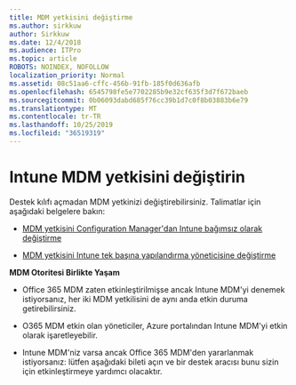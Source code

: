 ```yaml
---
title: MDM yetkisini değiştirme
ms.author: sirkkuw
author: Sirkkuw
ms.date: 12/4/2018
ms.audience: ITPro
ms.topic: article
ROBOTS: NOINDEX, NOFOLLOW
localization_priority: Normal
ms.assetid: 08c51aa6-cffc-456b-91fb-185f0d636afb
ms.openlocfilehash: 6545798fe5e7702285b9e32cf635f3d7f672baeb
ms.sourcegitcommit: 0b06093dabd685f76cc39b1d7c0f8b03883b6e79
ms.translationtype: MT
ms.contentlocale: tr-TR
ms.lasthandoff: 10/25/2019
ms.locfileid: "36519319"
---
```

# <a name="change-intune-mdm-authority"></a>Intune MDM yetkisini değiştirin

Destek kılıfı açmadan MDM yetkinizi değiştirebilirsiniz. Talimatlar için aşağıdaki belgelere bakın:
  
- [MDM yetkisini Configuration Manager'dan Intune bağımsız olarak değiştirme](https://docs.microsoft.com/sccm/mdm/deploy-use/migrate-change-mdm-authority)
    
- [MDM yetkisini Intune tek başına yapılandırma yöneticisine değiştirme](https://docs.microsoft.com/sccm/mdm/deploy-use/change-mdm-authority)
    
 **MDM Otoritesi Birlikte Yaşam**
  
- Office 365 MDM zaten etkinleştirilmişse ancak Intune MDM'yi denemek istiyorsanız, her iki MDM yetkilisini de aynı anda etkin duruma getirebilirsiniz.
    
- O365 MDM etkin olan yöneticiler, Azure portalından Intune MDM'yi etkin olarak işaretleyebilir.
    
- Intune MDM'niz varsa ancak Office 365 MDM'den yararlanmak istiyorsanız: lütfen aşağıdaki bileti açın ve bir destek aracısı bunu sizin için etkinleştirmeye yardımcı olacaktır.
    

